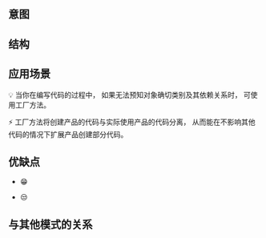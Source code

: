 
## 意图
## 结构 
## 应用场景

💡 当你在编写代码的过程中， 如果无法预知对象确切类别及其依赖关系时， 可使用工厂方法。

⚡ 工厂方法将创建产品的代码与实际使用产品的代码分离， 从而能在不影响其他代码的情况下扩展产品创建部分代码。

 
## 优缺点

- 😁  

- 😒

## 与其他模式的关系